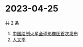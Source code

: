 # 2023-04-25

共 2 条

<!-- BEGIN -->
<!-- 最后更新时间 Tue Apr 25 2023 06:11:11 GMT+0800 (China Standard Time) -->

1. [中国绘制火星全球影像图首次发布](https://www.zhihu.com/search?q=中国绘制火星全球影像图首次发布)
1. [人文季](https://www.zhihu.com/search?q=人文季)

<!-- END -->
